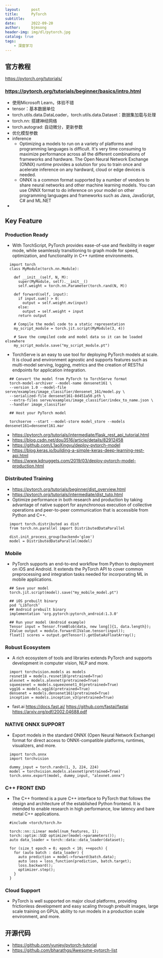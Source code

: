 ```yaml
---
layout:     post
title:      PyTorch
subtitle:   
date:       2022-09-20
author:     bjmsong
header-img: img/dl/pytorch.jpg
catalog: true
tags:
    - 深度学习
---
```

## 官方教程
https://pytorch.org/tutorials/
### https://pytorch.org/tutorials/beginner/basics/intro.html
- 使用Microsoft Learn，体验不错
- tensor：基本数据单位
- torch.utils.data.DataLoader，torch.utils.data.Dataset：数据集加载与处理
- torch.nn: 搭建神经网络
- torch.autograd: 自动微分，更新参数
- 优化模型参数
- inference
    - Optimizing a models to run on a variety of platforms and programming languages is difficult. It's very time consuming to maximize performance across all the different combinations of frameworks and hardware. The Open Neural Network Exchange (ONNX) runtime provides a solution for you to train once and acelerate inference on any hardward, cloud or edge devices is needed.
    - ONNX is a common format supported by a number of vendors to share neural networks and other machine learning models. You can use ONNX format to do inference on your model on other programming languages and frameworks such as Java, JavaScript, C# and ML.NET
- 

## Key Feature
### Production Ready
- With TorchScript, PyTorch provides ease-of-use and flexibility in eager mode, while seamlessly transitioning to graph mode for speed, optimization, and functionality in C++ runtime environments.
```
  import torch
  class MyModule(torch.nn.Module):

    def __init__(self, N, M):
      super(MyModule, self).__init__()
      self.weight = torch.nn.Parameter(torch.rand(N, M))

    def forward(self, input):
      if input.sum() > 0:
        output = self.weight.mv(input)
      else:
        output = self.weight + input
      return output

    # Compile the model code to a static representation
    my_script_module = torch.jit.script(MyModule(3, 4))

    # Save the compiled code and model data so it can be loaded elsewhere
    my_script_module.save("my_script_module.pt")
```

- TorchServe is an easy to use tool for deploying PyTorch models at scale. It is cloud and environment agnostic and supports features such as multi-model serving, logging, metrics and the creation of RESTful endpoints for application integration.
```
  ## Convert the model from PyTorch to TorchServe format
  torch-model-archiver --model-name densenet161 \
  --version 1.0 --model-file serve/examples/image_classifier/densenet_161/model.py \
  --serialized-file densenet161-8d451a50.pth \
  --extra-files serve/examples/image_classifier/index_to_name.json \
  --handler image_classifier

  ## Host your PyTorch model

  torchserve --start --model-store model_store --models densenet161=densenet161.mar
```

- https://pytorch.org/tutorials/intermediate/flask_rest_api_tutorial.html
- https://blog.csdn.net/dou3516/article/details/82912458
- https://github.com/L1aoXingyu/deploy-pytorch-model
- https://blog.keras.io/building-a-simple-keras-deep-learning-rest-api.html
- https://www.kdnuggets.com/2019/03/deploy-pytorch-model-production.html

### Distributed Training
- https://pytorch.org/tutorials/beginner/dist_overview.html
- https://pytorch.org/tutorials/intermediate/dist_tuto.html
- Optimize performance in both research and production by taking advantage of native support for asynchronous execution of collective operations and peer-to-peer communication that is accessible from Python and C++.
```
  import torch.distributed as dist
  from torch.nn.parallel import DistributedDataParallel
  
  dist.init_process_group(backend='gloo')
  model = DistributedDataParallel(model)
```

### Mobile
- PyTorch supports an end-to-end workflow from Python to deployment on iOS and Android. It extends the PyTorch API to cover common preprocessing and integration tasks needed for incorporating ML in mobile applications.
```
  ## Save your model
  torch.jit.script(model).save("my_mobile_model.pt")

  ## iOS prebuilt binary
  pod ‘LibTorch’
  ## Android prebuilt binary
  implementation 'org.pytorch:pytorch_android:1.3.0'

  ## Run your model (Android example)
  Tensor input = Tensor.fromBlob(data, new long[]{1, data.length});
  IValue output = module.forward(IValue.tensor(input));
  float[] scores = output.getTensor().getDataAsFloatArray();
```

### Robust Ecosystem
- A rich ecosystem of tools and libraries extends PyTorch and supports development in computer vision, NLP and more.
```
  import torchvision.models as models
  resnet18 = models.resnet18(pretrained=True)
  alexnet = models.alexnet(pretrained=True)
  squeezenet = models.squeezenet1_0(pretrained=True)
  vgg16 = models.vgg16(pretrained=True)
  densenet = models.densenet161(pretrained=True)
  inception = models.inception_v3(pretrained=True)
```
- fast.ai
https://docs.fast.ai/
https://github.com/fastai/fastai
https://arxiv.org/pdf/2002.04688.pdf

### NATIVE ONNX SUPPORT
- Export models in the standard ONNX (Open Neural Network Exchange) format for direct access to ONNX-compatible platforms, runtimes, visualizers, and more.
```
  import torch.onnx
  import torchvision

  dummy_input = torch.randn(1, 3, 224, 224)
  model = torchvision.models.alexnet(pretrained=True)
  torch.onnx.export(model, dummy_input, "alexnet.onnx")
```

### C++ FRONT END
- The C++ frontend is a pure C++ interface to PyTorch that follows the design and architecture of the established Python frontend. It is intended to enable research in high performance, low latency and bare metal C++ applications.

```
  #include <torch/torch.h>

  torch::nn::Linear model(num_features, 1);
  torch::optim::SGD optimizer(model->parameters());
  auto data_loader = torch::data::data_loader(dataset);

  for (size_t epoch = 0; epoch < 10; ++epoch) {
    for (auto batch : data_loader) {
      auto prediction = model->forward(batch.data);
      auto loss = loss_function(prediction, batch.target);
      loss.backward();
      optimizer.step();
    }
  }
```

### Cloud Support
- PyTorch is well supported on major cloud platforms, providing frictionless development and easy scaling through prebuilt images, large scale training on GPUs, ability to run models in a production scale environment, and more.

## 开源代码
- https://github.com/yunjey/pytorch-tutorial
- https://github.com/bharathgs/Awesome-pytorch-list





